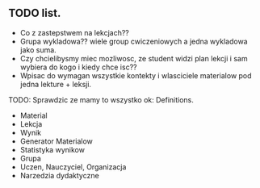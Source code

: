 TODO list.
---------

- Co z zastepstwem na lekcjach??
- Grupa wykladowa?? wiele group cwiczeniowych a jedna wykladowa jako suma.
- Czy chcielibysmy miec mozliwosc, ze student widzi plan lekcji i sam wybiera do kogo i kiedy chce isc??
- Wpisac do wymagan wszystkie kontekty i wlasciciele materialow pod jedna lekture + leksji.


TODO: Sprawdzic ze mamy to wszystko ok:
Definitions.
- Material
- Lekcja
- Wynik
- Generator Materialow
- Statistyka wynikow
- Grupa
- Uczen, Nauczyciel, Organizacja
- Narzedzia dydaktyczne
